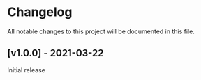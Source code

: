 # Changelog
All notable changes to this project will be documented in this file.

<a name="v1.0.0"></a>
## [v1.0.0] - 2021-03-22

Initial release
